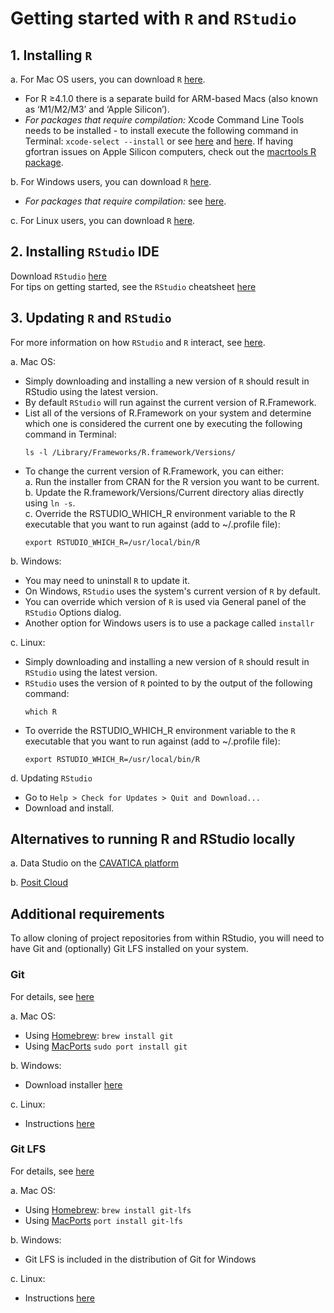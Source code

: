 # Getting started with `R` and `RStudio`

## 1. Installing `R`

a. For Mac OS users, you can download `R` [here](https://cran.r-project.org/bin/macosx/).  
   - For R ≥4.1.0 there is a separate build for ARM-based Macs (also known as ‘M1/M2/M3’ and ‘Apple Silicon’).  
   - _For packages that require compilation:_ Xcode Command Line Tools needs to be installed - to install execute the following command in Terminal: `xcode-select --install` or see [here](https://cran.r-project.org/bin/macosx/tools/) and [here](https://mac.install.guide/commandlinetools). If having gfortran issues on Apple Silicon computers, check out the [macrtools R package](https://github.com/coatless-mac/macrtools/).   

b. For Windows users, you can download `R` [here](https://cran.r-project.org/bin/windows/base/).  
   - _For packages that require compilation:_ see [here](https://cran.r-project.org/bin/windows/Rtools/).  

c. For Linux users, you can download `R` [here](https://cran.rstudio.com/bin/linux/).  

## 2. Installing `RStudio` IDE  
Download `RStudio` [here](https://posit.co/download/rstudio-desktop/)  
For tips on getting started, see the `RStudio` cheatsheet [here](https://rstudio.github.io/cheatsheets/html/rstudio-ide.html)  

## 3. Updating `R` and `RStudio`  

For more information on how `RStudio` and `R` interact, see [here](https://support.posit.co/hc/en-us/articles/200486138-Changing-R-versions-for-the-RStudio-Desktop-IDE).  

a. Mac OS:
   - Simply downloading and installing a new version of `R` should result in RStudio using the latest version.  
   - By default `RStudio` will run against the current version of R.Framework.  
   - List all of the versions of R.Framework on your system and determine which one is considered the current one by executing the following command in Terminal:
		```
		ls -l /Library/Frameworks/R.framework/Versions/
		```
   - To change the current version of R.Framework, you can either:  
     a. Run the installer from CRAN for the R version you want to be current.  
     b. Update the R.framework/Versions/Current directory alias directly using `ln -s`.  
	  c. Override the RSTUDIO_WHICH_R environment variable to the R executable that you want to run against (add to ~/.profile file):
		```
		export RSTUDIO_WHICH_R=/usr/local/bin/R
		```

b. Windows:
   - You may need to uninstall `R` to update it.  
   - On Windows, `RStudio` uses the system's current version of `R` by default.
   - You can override which version of `R` is used via General panel of the `RStudio` Options dialog.
   - Another option for Windows users is to use a package called `installr`

c. Linux:
   - Simply downloading and installing a new version of `R` should result in `RStudio` using the latest version.  
   - `RStudio` uses the version of `R` pointed to by the output of the following command:
		```
		which R
		```
   - To override the RSTUDIO_WHICH_R environment variable to the `R` executable that you want to run against (add to ~/.profile file):
		```
		export RSTUDIO_WHICH_R=/usr/local/bin/R
		```

d. Updating `RStudio`
   - Go to `Help > Check for Updates > Quit and Download...`  
   - Download and install.  


## Alternatives to running R and RStudio locally
a. Data Studio on the [CAVATICA platform](https://cavatica.sbgenomics.com/)

b. [Posit Cloud](https://posit.cloud/plans/free)


## Additional requirements
To allow cloning of project repositories from within RStudio, you will need to have Git and (optionally) Git LFS installed on your system. 

### Git
For details, see [here](https://git-scm.com/downloads)  

a. Mac OS:  
   - Using [Homebrew](https://brew.sh/): `brew install git`   
   - Using [MacPorts](https://www.macports.org/) `sudo port install git`   

b. Windows:  
   - Download installer [here](https://git-scm.com/download/win)  

c. Linux:  
   - Instructions [here](https://git-scm.com/download/linux)  

### Git LFS
For details, see [here](https://git-lfs.com/)  


a. Mac OS:  
   - Using [Homebrew](https://brew.sh/): `brew install git-lfs`   
   - Using [MacPorts](https://www.macports.org/) `port install git-lfs`   

b. Windows:  
   - Git LFS is included in the distribution of Git for Windows  

c. Linux:  
   - Instructions [here](https://github.com/git-lfs/git-lfs/blob/main/INSTALLING.md)  

